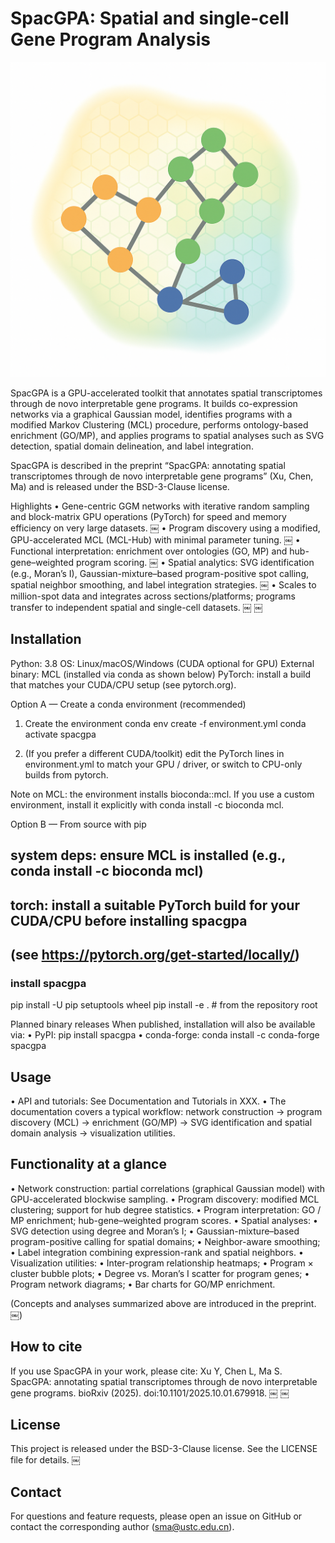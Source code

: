 
# SpacGPA: Spatial and single-cell Gene Program Analysis

![SpacGPA logo](assets/SpacGPA_Logo.png)

SpacGPA is a GPU-accelerated toolkit that annotates spatial transcriptomes through de novo interpretable gene programs. It builds co-expression networks via a graphical Gaussian model, identifies programs with a modified Markov Clustering (MCL) procedure, performs ontology-based enrichment (GO/MP), and applies programs to spatial analyses such as SVG detection, spatial domain delineation, and label integration.

SpacGPA is described in the preprint “SpacGPA: annotating spatial transcriptomes through de novo interpretable gene programs” (Xu, Chen, Ma) and is released under the BSD-3-Clause license.

Highlights
 • Gene-centric GGM networks with iterative random sampling and block-matrix GPU operations (PyTorch) for speed and memory efficiency on very large datasets.  ￼
 • Program discovery using a modified, GPU-accelerated MCL (MCL-Hub) with minimal parameter tuning.  ￼
 • Functional interpretation: enrichment over ontologies (GO, MP) and hub-gene–weighted program scoring.  ￼
 • Spatial analytics: SVG identification (e.g., Moran’s I), Gaussian-mixture–based program-positive spot calling, spatial neighbor smoothing, and label integration strategies.  ￼
 • Scales to million-spot data and integrates across sections/platforms; programs transfer to independent spatial and single-cell datasets.  ￼  ￼

## Installation

Python: 3.8
OS: Linux/macOS/Windows (CUDA optional for GPU)
External binary: MCL (installed via conda as shown below)
PyTorch: install a build that matches your CUDA/CPU setup (see pytorch.org).

Option A — Create a conda environment (recommended)

1) Create the environment
conda env create -f environment.yml
conda activate spacgpa

2) (If you prefer a different CUDA/toolkit) edit the PyTorch lines in environment.yml
to match your GPU / driver, or switch to CPU-only builds from pytorch.

Note on MCL: the environment installs bioconda::mcl. If you use a custom environment, install it explicitly with
conda install -c bioconda mcl.

Option B — From source with pip

## system deps: ensure MCL is installed (e.g., conda install -c bioconda mcl)

## torch: install a suitable PyTorch build for your CUDA/CPU **before** installing spacgpa

## (see <https://pytorch.org/get-started/locally/>)

### install spacgpa

pip install -U pip setuptools wheel
pip install -e .          # from the repository root

Planned binary releases
When published, installation will also be available via:
 • PyPI: pip install spacgpa
 • conda-forge: conda install -c conda-forge spacgpa

## Usage

 • API and tutorials: See Documentation and Tutorials in XXX.
 • The documentation covers a typical workflow: network construction → program discovery (MCL) → enrichment (GO/MP) → SVG identification and spatial domain analysis → visualization utilities.

## Functionality at a glance

 • Network construction: partial correlations (graphical Gaussian model) with GPU-accelerated blockwise sampling.
 • Program discovery: modified MCL clustering; support for hub degree statistics.
 • Program interpretation: GO / MP enrichment; hub-gene–weighted program scores.
 • Spatial analyses:
 • SVG detection using degree and Moran’s I;
 • Gaussian-mixture–based program-positive calling for spatial domains;
 • Neighbor-aware smoothing;
 • Label integration combining expression-rank and spatial neighbors.
 • Visualization utilities:
 • Inter-program relationship heatmaps;
 • Program × cluster bubble plots;
 • Degree vs. Moran’s I scatter for program genes;
 • Program network diagrams;
 • Bar charts for GO/MP enrichment.

(Concepts and analyses summarized above are introduced in the preprint.  ￼)

## How to cite

If you use SpacGPA in your work, please cite:
Xu Y, Chen L, Ma S. SpacGPA: annotating spatial transcriptomes through de novo interpretable gene programs. bioRxiv (2025). doi:10.1101/2025.10.01.679918.  ￼  ￼

## License

This project is released under the BSD-3-Clause license. See the LICENSE file for details.  ￼

## Contact

For questions and feature requests, please open an issue on GitHub or contact the corresponding author (<sma@ustc.edu.cn>).
